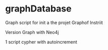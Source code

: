 # graphDatabase

Graph script for init a the projet Graphof Instriit 

Version Graph with Neo4j

1 script cypher with autoincrement
